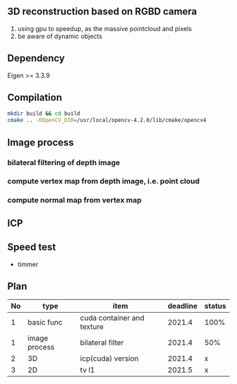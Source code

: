 ## 3D reconstruction based on RGBD camera
1. using gpu to speedup, as the massive pointcloud and pixels
2. be aware of dynamic objects

## Dependency
Eigen >= 3.3.9

## Compilation
```bash
mkdir build && cd build
cmake .. -DOpenCV_DIR=/usr/local/opencv-4.2.0/lib/cmake/opencv4
```

## Image process
### bilateral filtering of depth image 

### compute vertex map from depth image, i.e. point cloud

### compute normal map from vertex map

## ICP


## Speed test
- timmer


## Plan
| No  |  type        | item                       | deadline | status |
| --- | ---          | --------------             | -------- | ------ |
| 1   | basic func   | cuda container and texture | 2021.4   | 100%   | 
| 1   | image process| bilateral filter           | 2021.4   | 50%    |
| 2   | 3D           | icp(cuda) version          | 2021.4   | x      |
| 3   | 2D           | tv l1                      | 2021.5   | x      |

